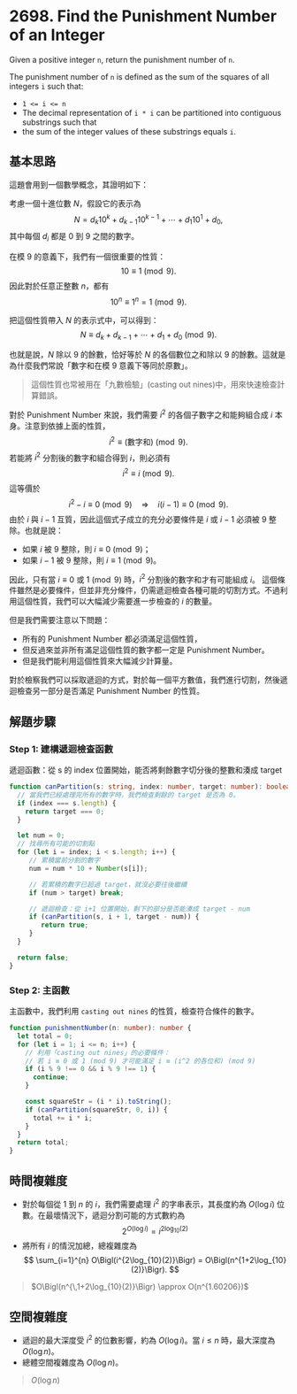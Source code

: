 # 2698. Find the Punishment Number of an Integer

Given a positive integer `n`, return the punishment number of `n`.

The punishment number of `n` is defined as the sum of the squares of all integers `i` such that:

- `1 <= i <= n`
- The decimal representation of `i * i` can be partitioned into contiguous substrings such that 
- the sum of the integer values of these substrings equals `i`.

## 基本思路

這題會用到一個數學概念，其證明如下：

考慮一個十進位數 $N$，假設它的表示為
$$
N = d_k 10^k + d_{k-1} 10^{k-1} + \cdots + d_1 10^1 + d_0,
$$
其中每個 $d_i$ 都是 0 到 9 之間的數字。

在模 9 的意義下，我們有一個很重要的性質：
$$
10 \equiv 1 \pmod{9}.
$$
因此對於任意正整數 $n$，都有
$$
10^n \equiv 1^n = 1 \pmod{9}.
$$

把這個性質帶入 $N$ 的表示式中，可以得到：
$$
N \equiv d_k + d_{k-1} + \cdots + d_1 + d_0 \pmod{9}.
$$

也就是說，$N$ 除以 9 的餘數，恰好等於 $N$ 的各個數位之和除以 9 的餘數。這就是為什麼我們常說「數字和在模 9 意義下等同於原數」。

> 這個性質也常被用在「九數檢驗」(casting out nines)中，用來快速檢查計算錯誤。

對於 Punishment Number 來說，我們需要 $i^2$ 的各個子數字之和能夠組合成 $i$ 本身。注意到依據上面的性質，
$$
i^2 \equiv \text{(數字和)} \pmod{9}.
$$
若能將 $i^2$ 分割後的數字和組合得到 $i$，則必須有
$$
i^2 \equiv i \pmod{9}.
$$
這等價於
$$
i^2 - i \equiv 0 \pmod{9} \quad \Longrightarrow \quad i(i-1) \equiv 0 \pmod{9}.
$$
由於 $i$ 與 $i-1$ 互質，因此這個式子成立的充分必要條件是 $i$ 或 $i-1$ 必須被 9 整除。也就是說：
- 如果 $i$ 被 9 整除，則 $i \equiv 0 \pmod{9}$；
- 如果 $i-1$ 被 9 整除，則 $i \equiv 1 \pmod{9}$。

因此，只有當 $i \equiv 0$ 或 $1 \pmod{9}$ 時，$i^2$ 分割後的數字和才有可能組成 $i$。
這個條件雖然是必要條件，但並非充分條件，仍需遞迴檢查各種可能的切割方式。不過利用這個性質，我們可以大幅減少需要進一步檢查的 $i$ 的數量。

但是我們需要注意以下問題：
- 所有的 Punishment Number 都必須滿足這個性質，
- 但反過來並非所有滿足這個性質的數字都一定是 Punishment Number。
- 但是我們能利用這個性質來大幅減少計算量。

對於檢察我們可以採取遞迴的方式，對於每一個平方數值，我們進行切割，然後遞迴檢查另一部分是否滿足 Punishment Number 的性質。


## 解題步驟

### Step 1: 建構遞迴檢查函數

遞迴函數：從 s 的 index 位置開始，能否將剩餘數字切分後的整數和湊成 target

```typescript
function canPartition(s: string, index: number, target: number): boolean {
  // 當我們已經處理完所有的數字時，我們檢查剩餘的 target 是否為 0。
  if (index === s.length) {
    return target === 0;
  }

  let num = 0;
  // 找尋所有可能的切割點
  for (let i = index; i < s.length; i++) {
     // 累積當前分割的數字
     num = num * 10 + Number(s[i]);

     // 若累積的數字已超過 target，就沒必要往後繼續
     if (num > target) break;

     // 遞迴檢查：從 i+1 位置開始，剩下的部分是否能湊成 target - num
     if (canPartition(s, i + 1, target - num)) {
        return true;
     }
  }

  return false;
}
```

### Step 2: 主函數

主函數中，我們利用 `casting out nines` 的性質，檢查符合條件的數字。

```typescript
function punishmentNumber(n: number): number {
  let total = 0;
  for (let i = 1; i <= n; i++) {
    // 利用「casting out nines」的必要條件：
    // 若 i ≡ 0 或 1 (mod 9) 才可能滿足 i ≡ (i^2 的各位和) (mod 9)
    if (i % 9 !== 0 && i % 9 !== 1) {
      continue;
    }

    const squareStr = (i * i).toString();
    if (canPartition(squareStr, 0, i)) {
      total += i * i;
    }
  }
  return total;
}
```


## 時間複雜度

- 對於每個從 $1$ 到 $n$ 的 $i$，我們需要處理 $i^2$ 的字串表示，其長度約為 $O(\log i)$ 位數。在最壞情況下，遞迴分割可能的方式數約為  
$$
2^{O(\log i)} = i^{2\log_{10}(2)}
$$
- 將所有 $i$ 的情況加總，總複雜度為  
$$
\sum_{i=1}^{n} O\Bigl(i^{2\log_{10}(2)}\Bigr) = O\Bigl(n^{1+2\log_{10}(2)}\Bigr).
$$

> $O\Bigl(n^{\,1+2\log_{10}(2)}\Bigr) \approx O(n^{1.60206})$

## 空間複雜度

- 遞迴的最大深度受 $i^2$ 的位數影響，約為 $O(\log i)$。當 $i \le n$ 時，最大深度為 $O(\log n)$。
- 總體空間複雜度為 $O(\log n)$。

> $O(\log n)$
